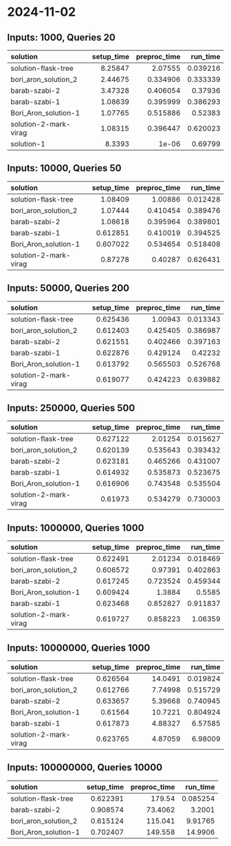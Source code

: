 # 2024-11-02

## Inputs: 1000, Queries 20

| solution              |   setup_time |   preproc_time |   run_time |
|:----------------------|-------------:|---------------:|-----------:|
| solution-flask-tree   |      8.25847 |       2.07555  |   0.039216 |
| bori_aron_solution_2  |      2.44675 |       0.334906 |   0.333339 |
| barab-szabi-2         |      3.47328 |       0.406054 |   0.37936  |
| barab-szabi-1         |      1.08639 |       0.395999 |   0.386293 |
| Bori_Aron_solution-1  |      1.07765 |       0.515886 |   0.52383  |
| solution-2-mark-virag |      1.08315 |       0.396447 |   0.620023 |
| solution-1            |      8.3393  |       1e-06    |   0.69799  |

## Inputs: 10000, Queries 50

| solution              |   setup_time |   preproc_time |   run_time |
|:----------------------|-------------:|---------------:|-----------:|
| solution-flask-tree   |     1.08409  |       1.00886  |   0.012428 |
| bori_aron_solution_2  |     1.07444  |       0.410454 |   0.389476 |
| barab-szabi-2         |     1.08618  |       0.395964 |   0.389801 |
| barab-szabi-1         |     0.612851 |       0.410019 |   0.394525 |
| Bori_Aron_solution-1  |     0.607022 |       0.534654 |   0.518408 |
| solution-2-mark-virag |     0.87278  |       0.40287  |   0.626431 |

## Inputs: 50000, Queries 200

| solution              |   setup_time |   preproc_time |   run_time |
|:----------------------|-------------:|---------------:|-----------:|
| solution-flask-tree   |     0.625436 |       1.00943  |   0.013343 |
| bori_aron_solution_2  |     0.612403 |       0.425405 |   0.386987 |
| barab-szabi-2         |     0.621551 |       0.402466 |   0.397163 |
| barab-szabi-1         |     0.622876 |       0.429124 |   0.42232  |
| Bori_Aron_solution-1  |     0.613792 |       0.565503 |   0.526768 |
| solution-2-mark-virag |     0.619077 |       0.424223 |   0.639882 |

## Inputs: 250000, Queries 500

| solution              |   setup_time |   preproc_time |   run_time |
|:----------------------|-------------:|---------------:|-----------:|
| solution-flask-tree   |     0.627122 |       2.01254  |   0.015627 |
| bori_aron_solution_2  |     0.620139 |       0.535643 |   0.393432 |
| barab-szabi-2         |     0.623181 |       0.465266 |   0.431007 |
| barab-szabi-1         |     0.614932 |       0.535873 |   0.523675 |
| Bori_Aron_solution-1  |     0.616906 |       0.743548 |   0.535504 |
| solution-2-mark-virag |     0.61973  |       0.534279 |   0.730003 |

## Inputs: 1000000, Queries 1000

| solution              |   setup_time |   preproc_time |   run_time |
|:----------------------|-------------:|---------------:|-----------:|
| solution-flask-tree   |     0.622491 |       2.01234  |   0.018469 |
| bori_aron_solution_2  |     0.606572 |       0.97391  |   0.402863 |
| barab-szabi-2         |     0.617245 |       0.723524 |   0.459344 |
| Bori_Aron_solution-1  |     0.609424 |       1.3884   |   0.5585   |
| barab-szabi-1         |     0.623468 |       0.852827 |   0.911837 |
| solution-2-mark-virag |     0.619727 |       0.858223 |   1.06359  |

## Inputs: 10000000, Queries 1000

| solution              |   setup_time |   preproc_time |   run_time |
|:----------------------|-------------:|---------------:|-----------:|
| solution-flask-tree   |     0.626564 |       14.0491  |   0.019824 |
| bori_aron_solution_2  |     0.612766 |        7.74998 |   0.515729 |
| barab-szabi-2         |     0.633657 |        5.39668 |   0.740945 |
| Bori_Aron_solution-1  |     0.61564  |       10.7221  |   0.804924 |
| barab-szabi-1         |     0.617873 |        4.88327 |   6.57585  |
| solution-2-mark-virag |     0.623765 |        4.87059 |   6.98009  |

## Inputs: 100000000, Queries 10000

| solution             |   setup_time |   preproc_time |   run_time |
|:---------------------|-------------:|---------------:|-----------:|
| solution-flask-tree  |     0.622391 |       179.54   |   0.085254 |
| barab-szabi-2        |     0.908574 |        73.4062 |   3.2001   |
| bori_aron_solution_2 |     0.615124 |       115.041  |   9.91765  |
| Bori_Aron_solution-1 |     0.702407 |       149.558  |  14.9906   |